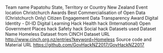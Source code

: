 Team name
Papatohu
State, Territory or Country
New Zealand
Event location
Christchurch
Awards
Best Commercialisation of Open Data (Christchurch Only)
Citizen Engagement
Data Transparency Award
Digital Identity - DI-ID
Digital Learning Hack
Health hack (International)
Open Government
Places hack
Safety hack
Social hack
Datasets used
Dataset Name
Homeless Dataset from CINCH
Dataset URL
http://www.cinch.org.nz/entries?keyword=Homeless
Source code and Material URL
https://github.com/GovHackNZ2017/GovHackNZ2017
